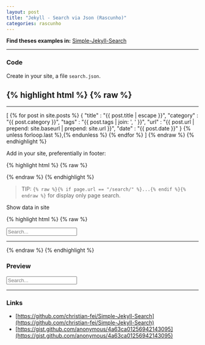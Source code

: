 ```yaml
---
layout: post
title: "Jekyll - Search via Json (Rascunho)"
categories: rascunho
---
```


<div class="alert alert-info">
  <b>Find theses examples in:</b> <a href="https://github.com/christian-fei/Simple-Jekyll-Search">Simple-Jekyll-Search</a>
</div>

***

### Code

Create in your site, a file `search.json`.

{% highlight html %}
{% raw %}
---
---
[
  {% for post in site.posts %}
    {
      "title"    : "{{ post.title | escape }}",
      "category" : "{{ post.category }}",
      "tags"     : "{{ post.tags | join: ', ' }}",
      "url"      : "{{ post.url | prepend: site.baseurl | prepend: site.url }}",
      "date"     : "{{ post.date }}"
    } {% unless forloop.last %},{% endunless %}
  {% endfor %}
]
{% endraw %}
{% endhighlight %}

Add in your site, preferentially in footer:

{% highlight html %}
{% raw %}
<!-- Simple-Jekyll-Search https://github.com/christian-fei/Simple-Jekyll-Search -->
<script src="{{ "assets/js/jekyll-search.js" | prepend: site.baseurl | prepend: site.url }}" type="text/javascript"></script>
<script type="text/javascript">
  SimpleJekyllSearch({
    searchInput: document.getElementById('search-input'),
    resultsContainer: document.getElementById('results-container'),
    json: '{{ "search.json" | prepend: site.baseurl | prepend: site.url }}',
    searchResultTemplate: '<a class="list-group-item" href="{url}" title="{title}">{title}</a>',
    noResultsText: '<p>No results found</p>',
    limit: 10,
    fuzzy: true,
  })
</script>
{% endraw %}
{% endhighlight %}

> TIP: ```{% raw %}{% if page.url == "/search/" %}...{% endif %}{% endraw %}``` for display only page search.

Show data in site

{% highlight html %}
{% raw %}
<div class="search">
  <input type="text" id="search-input" class="form-control input-lg" placeholder="Search...">
  <hr>
  <div id="results-container" class="list-group"></div>
</div>
{% endraw %}
{% endhighlight %}

### Preview

<div class="search">
  <input type="text" id="search-input" class="form-control input-lg" placeholder="Search...">
  <hr>
  <div id="results-container" class="list-group"></div>
</div>

<!-- Simple-Jekyll-Search https://github.com/christian-fei/Simple-Jekyll-Search -->
<script src="{{ "assets/js/jekyll-search.js" | prepend: site.baseurl | prepend: site.url }}" type="text/javascript"></script>
<script type="text/javascript">
  SimpleJekyllSearch({
    searchInput: document.getElementById('search-input'),
    resultsContainer: document.getElementById('results-container'),
    json: '{{ "search.json" | prepend: site.baseurl | prepend: site.url }}',
    searchResultTemplate: '<a class="list-group-item" href="{url}" title="{title}">{title}</a>',
    noResultsText: '<p>No results found</p>',
    limit: 10,
    fuzzy: true,
  })
</script>

### Links

- [https://github.com/christian-fei/Simple-Jekyll-Search](https://github.com/christian-fei/Simple-Jekyll-Search)
- [https://gist.github.com/anonymous/4a63ca01256942143095](https://gist.github.com/anonymous/4a63ca01256942143095)
